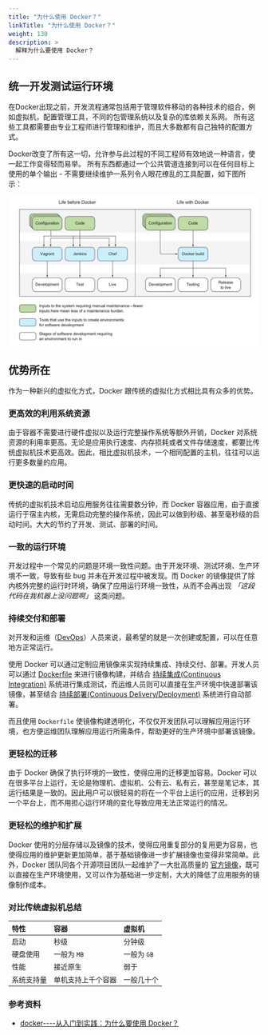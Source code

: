 ```yaml
---
title: "为什么使用 Docker？"
linkTitle: "为什么使用 Docker？"
weight: 130
description: >
  解释为什么要使用 Docker？
---
```



## 统一开发测试运行环境

在Docker出现之前，开发流程通常包括用于管理软件移动的各种技术的组合，例如虚拟机，配置管理工具，不同的包管理系统以及复杂的库依赖关系网。 所有这些工具都需要由专业工程师进行管理和维护，而且大多数都有自己独特的配置方式。

Docker改变了所有这一切，允许参与此过程的不同工程师有效地说一种语言，使一起工作变得轻而易举。 所有东西都通过一个公共管道连接到可以在任何目标上使用的单个输出 - 不需要继续维护一系列令人眼花缭乱的工具配置，如下图所示：

![](images/life-with-docker.jpg)



## 优势所在

作为一种新兴的虚拟化方式，Docker 跟传统的虚拟化方式相比具有众多的优势。

### 更高效的利用系统资源

由于容器不需要进行硬件虚拟以及运行完整操作系统等额外开销，Docker 对系统资源的利用率更高。无论是应用执行速度、内存损耗或者文件存储速度，都要比传统虚拟机技术更高效。因此，相比虚拟机技术，一个相同配置的主机，往往可以运行更多数量的应用。

### 更快速的启动时间

传统的虚拟机技术启动应用服务往往需要数分钟，而 Docker 容器应用，由于直接运行于宿主内核，无需启动完整的操作系统，因此可以做到秒级、甚至毫秒级的启动时间。大大的节约了开发、测试、部署的时间。

### 一致的运行环境

开发过程中一个常见的问题是环境一致性问题。由于开发环境、测试环境、生产环境不一致，导致有些 bug 并未在开发过程中被发现。而 Docker 的镜像提供了除内核外完整的运行时环境，确保了应用运行环境一致性，从而不会再出现 *「这段代码在我机器上没问题啊」* 这类问题。

### 持续交付和部署

对开发和运维（[DevOps](https://zh.wikipedia.org/wiki/DevOps)）人员来说，最希望的就是一次创建或配置，可以在任意地方正常运行。

使用 Docker 可以通过定制应用镜像来实现持续集成、持续交付、部署。开发人员可以通过 [Dockerfile](../image/dockerfile/) 来进行镜像构建，并结合 [持续集成(Continuous Integration)](https://en.wikipedia.org/wiki/Continuous_integration) 系统进行集成测试，而运维人员则可以直接在生产环境中快速部署该镜像，甚至结合 [持续部署(Continuous Delivery/Deployment)](https://en.wikipedia.org/wiki/Continuous_delivery) 系统进行自动部署。

而且使用 `Dockerfile` 使镜像构建透明化，不仅仅开发团队可以理解应用运行环境，也方便运维团队理解应用运行所需条件，帮助更好的生产环境中部署该镜像。

### 更轻松的迁移

由于 Docker 确保了执行环境的一致性，使得应用的迁移更加容易。Docker 可以在很多平台上运行，无论是物理机、虚拟机、公有云、私有云，甚至是笔记本，其运行结果是一致的。因此用户可以很轻易的将在一个平台上运行的应用，迁移到另一个平台上，而不用担心运行环境的变化导致应用无法正常运行的情况。

### 更轻松的维护和扩展

Docker 使用的分层存储以及镜像的技术，使得应用重复部分的复用更为容易，也使得应用的维护更新更加简单，基于基础镜像进一步扩展镜像也变得非常简单。此外，Docker 团队同各个开源项目团队一起维护了一大批高质量的 [官方镜像](https://store.docker.com/search?q=&source=verified&type=image)，既可以直接在生产环境使用，又可以作为基础进一步定制，大大的降低了应用服务的镜像制作成本。

### 对比传统虚拟机总结

|   特性     |   容器    |   虚拟机   |
| :--------   | :--------  | :---------- |
| 启动       | 秒级      | 分钟级     |
| 硬盘使用   | 一般为 `MB` | 一般为 `GB`  |
| 性能       | 接近原生  | 弱于       |
| 系统支持量 | 单机支持上千个容器 | 一般几十个 |



### 参考资料

- [docker----从入门到实践：为什么要使用 Docker？](https://yeasy.gitbooks.io/docker_practice/content/introduction/what.html)



